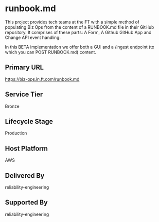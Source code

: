# runbook.md

This project provides tech teams at the FT with a simple method of populating Biz Ops from the content of a RUNBOOK.md file in their GitHub repository. It comprises of these parts:
A Form, A Github GitHub App and Change API event handling.

In this BETA implementation we offer both a GUI and a /ingest endpoint (to which you can POST RUNBOOK.md) content.

## Primary URL

https://biz-ops.in.ft.com/runbook.md

## Service Tier

Bronze

## Lifecycle Stage

Production

## Host Platform

AWS

## Delivered By

reliability-engineering

## Supported By

reliability-engineering
